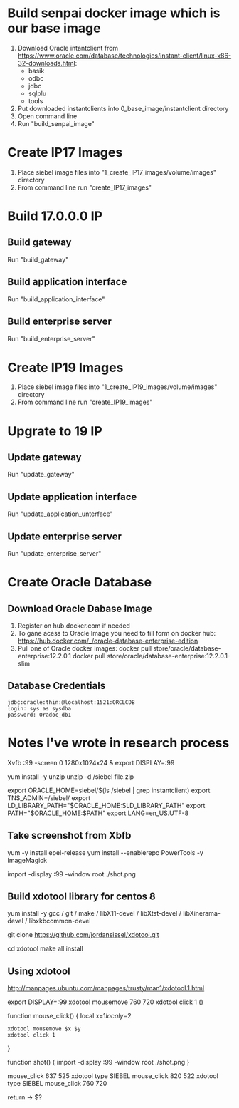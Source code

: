 # Build senpai docker image which is our base image
1. Download Oracle intantclient from https://www.oracle.com/database/technologies/instant-client/linux-x86-32-downloads.html:
    - basik
    - odbc
    - jdbc
    - sqlplu
    - tools
2. Put downloaded instantclients into 0_base_image/instantclient directory
2. Open command line
3. Run "build_senpai_image"


# Create IP17 Images
1. Place siebel image files into "1_create_IP17_images/volume/images" directory
2. From command line run "create_IP17_images"

# Build 17.0.0.0 IP
## Build gateway
Run "build_gateway"

## Build application interface
Run "build_application_interface"

## Build enterprise server
Run "build_enterprise_server"


# Create IP19 Images
1. Place siebel image files into "1_create_IP19_images/volume/images" directory
2. From command line run "create_IP19_images"

# Upgrate to 19 IP
## Update gateway
Run "update_gateway"

## Update application interface
Run "update_application_unterface"

## Update enterprise server
Run "update_enterprise_server"


# Create Oracle Database


## Download Oracle Dabase Image
1. Register on hub.docker.com if needed
2. To gane acess to Oracle Image you need to fill form on docker hub: https://hub.docker.com/_/oracle-database-enterprise-edition
3. Pull one of Oracle docker images:
    docker pull store/oracle/database-enterprise:12.2.0.1
    docker pull store/oracle/database-enterprise:12.2.0.1-slim

## Database Credentials
	jdbc:oracle:thin:@localhost:1521:ORCLCDB
	login: sys as sysdba
    password: Oradoc_db1



# Notes I've wrote in research process
Xvfb :99 -screen 0 1280x1024x24 &
export DISPLAY=:99

yum install -y unzip
unzip -d /siebel file.zip

export ORACLE_HOME=siebel/$(ls /siebel | grep instantclient)
export TNS_ADMIN=/siebel/
export LD_LIBRARY_PATH="$ORACLE_HOME:$LD_LIBRARY_PATH"
export PATH="$ORACLE_HOME:$PATH"
export LANG=en_US.UTF-8

## Take screenshot from Xbfb
yum -y install epel-release
yum install --enablerepo PowerTools -y ImageMagick

import -display :99 -window root ./shot.png


## Build xdotool library for centos 8
yum install -y gcc /
    git /
    make /
    libX11-devel /
    libXtst-devel /
    libXinerama-devel /
    libxkbcommon-devel

git clone https://github.com/jordansissel/xdotool.git

cd xdotool
make all install

## Using xdotool
http://manpages.ubuntu.com/manpages/trusty/man1/xdotool.1.html

export DISPLAY=:99
xdotool mousemove 760 720
xdotool click 1 ()

function mouse_click() {
    local x=$1
    local y=$2

    xdotool mousemove $x $y
    xdotool click 1
}

function shot() {
    import -display :99 -window root ./shot.png
}

mouse_click 637 525
xdotool type SIEBEL
mouse_click 820 522
xdotool type SIEBEL
mouse_click 760 720

return -> $?